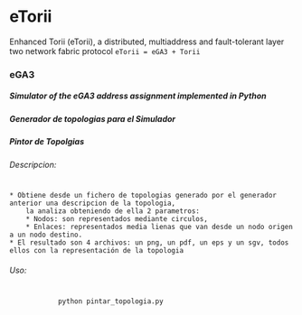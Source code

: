 # eTorii
Enhanced Torii (eTorii), a distributed, multiaddress and fault-tolerant layer two network fabric protocol
```eTorii = eGA3 + Torii```

### eGA3
##### Simulator of the eGA3 address assignment implemented in Python

##### Generador de topologias para el Simulador

##### Pintor de Topolgias
###### Descripcion:
#
    * Obtiene desde un fichero de topologias generado por el generador anterior una descripcion de la topologia, 
        la analiza obteniendo de ella 2 parametros: 
        * Nodos: son representados mediante circulos, 
        * Enlaces: representados media lienas que van desde un nodo origen a un nodo destino.
    * El resultado son 4 archivos: un png, un pdf, un eps y un sgv, todos ellos con la representación de la topologia
###### Uso:
#
```sh
            python pintar_topologia.py 
```
